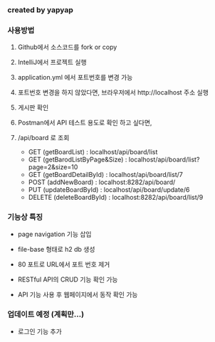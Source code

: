 ### created by yapyap

### 사용방법

1. Github에서 소스코드를 fork or copy

2. IntelliJ에서 프로젝트 실행

3. application.yml 에서 포트번호를 변경 가능

4. 포트번호 변경을 하지 않았다면, 브라우저에서 http://localhost 주소 실행

5. 게시판 확인

6. Postman에서 API 테스트 용도로 확인 하고 싶다면,

7. /api/board 로 조회

   - GET (getBoardList) : localhost/api/board/list
   - GET (getBarodListByPage&Size) : localhost/api/board/list?page=2&size=10
   - GET (getBoardDetailById) : localhost/api/board/list/7
   - POST (addNewBoard) : localhost:8282/api/board/
   - PUT (updateBoardById) : localhost/api/board/update/6
   - DELETE (deleteBoardById) : localhost:8282/api/board/list/9
  
### 기능상 특징

- page navigation 기능 삽입

- file-base 형태로 h2 db 생성

- 80 포트로 URL에서 포트 번호 제거

- RESTful API의 CRUD 기능 확인 가능

- API 기능 사용 후 웹페이지에서 동작 확인 가능

### 업데이트 예정 (계획만...)

- 로그인 기능 추가
